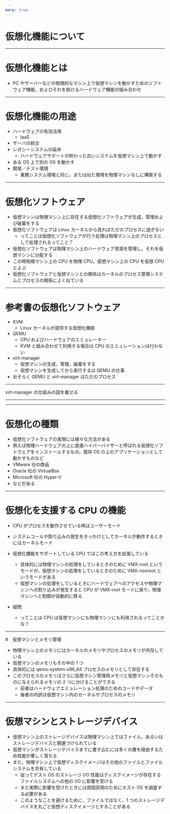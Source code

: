 ```yaml
---
marp: true
---
```


# 仮想化機能について

---

# 仮想化機能とは

- PC やサーバーなどの物理的なマシン上で仮想マシンを動かすためのソフトウェア機能，およびそれを助けるハードウェア機能の組み合わせ

---

# 仮想化機能の用途

- ハードウェアの有効活用
  - IaaS
- サーバの統合
- レガシーシステムの延命
  - ハードウェアサポートが終わった古いシステムを仮想マシン上で動かす
- ある OS 上で別の OS を動かす
- 開発／テスト環境
  - 業務システム環境と同じ，または似た環境を物理マシンなしに構築する

---

# 仮想化ソフトウェア

- 仮想マシンは物理マシン上に存在する仮想化ソフトウェアが生成，管理および破棄をする
- 仮想化ソフトウェアは Linux カーネルから見ればただのプロセスに過ぎない
  - ってことは仮想化ソフトウェアが行う処理は物理マシン上のプロセスとして処理されるってこと？
- 仮想化ソフトウェアは物理マシン上のハードウェア資源を管理し，それを仮想マシンに分配する
- この時物理マシン上の CPU を物理 CPU，仮想マシン上の CPU を仮想 CPU とよぶ
- 仮想化ソフトウェアと仮想マシンとの関係はカーネルのプロセス管理システムとプロセスの関係によく似ている

---

# 参考書の仮想化ソフトウェア

- KVM
  - Linux カーネルが提供する仮想化機能
- QEMU
  - CPU およびハードウェアのエミュレーター
  - KVM と組み合わせて利用する場合は CPU のエミュレーションは行わない
- virt-manager
  - 仮想マシンの生成，管理，破棄をする
  - 仮想マシンを生成してから実行するは QEMU の仕事
- おそらく QEMU と virt-manager はただのプロセス

---

virt-manager の仕組みの図を載せる

---

---

# 仮想化の種類

- 仮想化ソフトウェアの実現には様々な方法がある
- 例えば物理ハードウェアの上に直接ハイパーバイザーと呼ばれる仮想化ソフトウェアをインストールするもの，既存 OS の上のアプリケーションとして動かすものなど
- VMware 社の商品
- Oracle 社の VirtualBox
- Microsoft 社の Hyper-V
- などがある

---

# 仮想化を支援する CPU の機能

- CPU がプロセスを動作させている時はユーザーモード
- システムコールや割り込みの発生をきっかけとしてカーネルが動作するときにはカーネルモード
- 仮想化機能をサポートしている CPU ではこの考え方を拡張している

  - 具体的には物理マシンの処理をしているときのために VMX-root というモードが，仮想マシンの処理をしているときのために VMX-nonroot というモードがある
  - 仮想マシンの処理をしているときにハードウェアへのアクセスや物理マシンへの割り込みが発生すると CPU が VMX-root モードに戻り，物理マシンへと制御が自動的に移る

- 疑問
  - ってことは CPU は仮想マシンにも物理マシンにも利用されるってことかな？

---

#　仮想マシンとメモリ管理

- 物理マシン上のメモリにはカーネルのメモリやプロセスのメモリが共存している
- 仮想マシンのメモリもその中の 1 つ
- 具体的には qemu-system-x86_64 プロセスのメモリとして存在する
- このプロセスのメモリはさらに仮想マシン管理用メモリと仮想マシンそのものに与えられるメモリの 2 つに分けることができる
  - 前者はハードウェアエミュレーション処理のためのコードやデータ
  - 後者の内訳は仮想マシン内のカーネルやプロセスのメモリ

---

# 仮想マシンとストレージデバイス

- 仮想マシン上のストレージデバイスは物理マシン上ではファイル，あるいはストレージデバイスと関連づけられている
- 仮想マシンがストレージデバイスまでに書き込むには多くの層を経由するため性能が著しく落ちる
- また，物理マシン上で仮想ディスクイメージはその他のファイルとファイルシステムを共有している
  - 従ってゲスト OS のストレージ I/O 性能はディスクイメージが存在するファイルシステムへの他の I/O に影響を受ける
  - また実際に影響を受けたときには原因究明のためにホスト OS を調査する必要がある
  - このようなことを避けるために，ファイルではなく，1 つのストレージデバイスを丸ごと仮想ディスクイメージとすることがある
